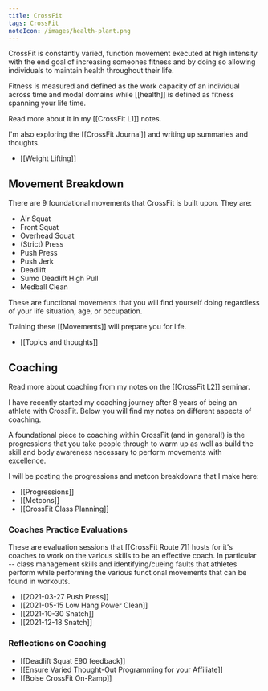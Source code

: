 ```yaml
---
title: CrossFit
tags: CrossFit
noteIcon: /images/health-plant.png
---
```


CrossFit is constantly varied, function movement executed at high intensity with the end goal of increasing someones fitness and by doing so allowing individuals to maintain health throughout their life.

Fitness is measured and defined as the work capacity of an individual across time and modal domains while [[health]] is defined as fitness spanning your life time.


Read more about it in my [[CrossFit L1]] notes.

I'm also exploring the [[CrossFit Journal]] and writing up summaries and thoughts.

- [[Weight Lifting]]

## Movement Breakdown
There are 9 foundational movements that CrossFit is built upon. They are:
- Air Squat
- Front Squat
- Overhead Squat
- (Strict) Press
- Push Press
- Push Jerk
- Deadlift
- Sumo Deadlift High Pull
- Medball Clean

These are functional movements that you will find yourself doing regardless of your life situation, age, or occupation.

Training these [[Movements]] will prepare you for life.

- [[Topics and thoughts]]

## Coaching

Read more about coaching from my notes on the [[CrossFit L2]] seminar.

I have recently started my coaching journey after 8 years of being an athlete with CrossFit. Below you will find my notes on different aspects of coaching.

A foundational piece to coaching within CrossFit (and in general!) is the progressions that you take people through to warm up as well as build the skill and body awareness necessary to perform movements with excellence.

I will be posting the progressions and metcon breakdowns that I make here:

- [[Progressions]]
- [[Metcons]]
- [[CrossFit Class Planning]]
### Coaches Practice Evaluations

These are evaluation sessions that [[CrossFit Route 7]] hosts for it's coaches to work on the various skills to be an effective coach. In particular -- class management skills and identifying/cueing faults that athletes perform while performing the various functional movements that can be found in workouts.

- [[2021-03-27 Push Press]]
- [[2021-05-15 Low Hang Power Clean]]
- [[2021-10-30 Snatch]]
- [[2021-12-18 Snatch]]

### Reflections on Coaching

- [[Deadlift Squat E90 feedback]]
- [[Ensure Varied Thought-Out Programming for your Affiliate]]
- [[Boise CrossFit On-Ramp]]

